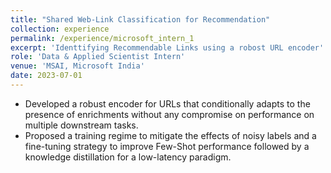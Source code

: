 ```yaml
---
title: "Shared Web-Link Classification for Recommendation"
collection: experience
permalink: /experience/microsoft_intern_1
excerpt: 'Identtifying Recommendable Links using a robost URL encoder'
role: 'Data & Applied Scientist Intern'
venue: 'MSAI, Microsoft India'
date: 2023-07-01
---
```


- Developed a robust encoder for URLs that conditionally adapts to the presence of enrichments without any compromise on performance on multiple downstream tasks.
- Proposed a training regime to mitigate the effects of noisy labels and a fine-tuning strategy to improve Few-Shot performance followed by a knowledge distillation for a low-latency paradigm.